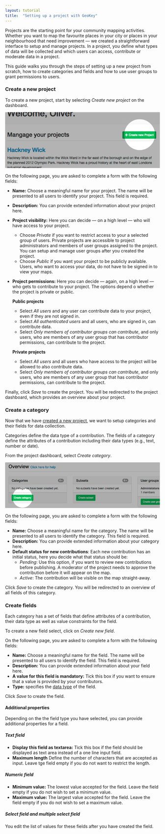 ```yaml
---
layout: tutorial
title:  "Setting up a project with GeoKey"
---
```


Projects are the starting point for your community mapping activities. Whether you want to map the favourite places in your city or places in your neighbourhood that need improvement — we created a straightforward interface to setup and manage projects. In a project, you define what types of data will be collected and which users can access, contribute or moderate data in a project.

This guide walks you through the steps of setting up a new project from scratch, how to create categories and fields and how to use user groups to grant permissions to users.

### Create a new project

To create a new project, start by selecting *Create new project* on the dashboard.

![Create project](/img/how-to-create-project-01.png)

On the following page, you are asked to complete a form with the following fields:

- **Name:** Choose a meaningful name for your project. The name will be presented to all users to identify your project. This field is required.
- **Description:** You can provide extended information about your project here.
- **Project visibility:** Here you can decide — on a high level — who will have access to your project.
    - Choose *Private* if you want to restrict access to your a selected group of users. Private projects are accessible to project administrators and members of user groups assigned to the project. You can setup and manage user groups after you created the project.
    - Choose *Public* if you want your project to be publicly available. Users, who want to access your data, do not have to be signed in to view your maps.
- **Project permissions:** Here you can decide — again, on a high level — who gets to contribute to your project. The options depend o whether the project is private or public.

    **Public projects**

    - Select *All users* and any user can contribute data to your project, even if they are not signed in.
    - Select *All authenticated users* and all users, who are signed in, can contribute data.
    - Select *Only members of contributor groups can cantribute*, and only users, who are members of any user group that has contributor permissions, can contribute to the project.

    **Private projects**

    - Select *All users* and all users who have access to the project will be allowed to also contribute data.
    - Select *Only members of contributor groups can cantribute*, and only users, who are members of any user group that has contributor permissions, can contribute to the project.

Finally, click _Save_ to create the project. You will be redirected to the project dashboard, which provides an overview about your project.

### Create a category

Now that we have [created a new project](#create-a-new-project), we want to setup categories and their fields for data collection.

Categories define the data type of a contribution. The fields of a category define the attributes of a contribution including their data types (e.g., text, number or date).

From the project dashboard, select _Create category_.

![Create category](/img/how-to-create-project-02.png)

On the following page, you are asked to complete a form with the following fields:

- **Name:** Choose a meaningful name for the category. The name will be presented to all users to identify the category. This field is required.
- **Description:** You can provide extended information about your category here.
- **Default status for new contributions**: Each new contribution has an initial status, here you decide what that status should be:
    - *Pending*: Use this option, if you want to review new contributions before publishing. A moderator of the project needs to approve the contribution before it will appear on the map.
    - *Active*: The contribution will be visible on the map straight-away.

Click _Save_ to create the category. You will be redirected to an overview of all fields of this category.

### Create fields

Each category has a set of fields that define attributes of a contribution, their data type as well as value constraints for the field.

To create a new field select, click on _Create new field_.

On the following page, you are asked to complete a form with the following fields:

- **Name:** Choose a meaningful name for the field. The name will be presented to all users to identify the field. This field is required.
- **Description:** You can provide extended information about your field here.
- **A value for this field is mandatory:** Tick this box if you want to ensure that a value is provided by your contributors.
- **Type:** specifies the [data type](/help/field-types.html) of the field.

Click _Save_ to create the field.

#### Additional properties

Depending on the the field type you have selected, you can provide additional properties for a field.

##### Text field

- **Display this field as textarea:** Tick this box if the field should be displayed as text area instead of a one line input field.
- **Maximum length** Define the number of characters that are accepted as input. Leave tge field empty if you do not want to restrict the length.

##### Numeric field

- **Minimum value:** The lowest value accepted for the field. Leave the field empty if you do not wish to set a minimum value.
- **Maximum value:** The largest value accepted for the field. Leave the field empty if you do not wish to set a maximum value.

##### Select field and multiple select field

You edit the list of values for these fields after you have created the field.

